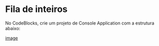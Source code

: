 # Fila de inteiros

No CodeBlocks, crie um projeto de Console Application com a estrutura abaixo:

[image](projectC.png)
